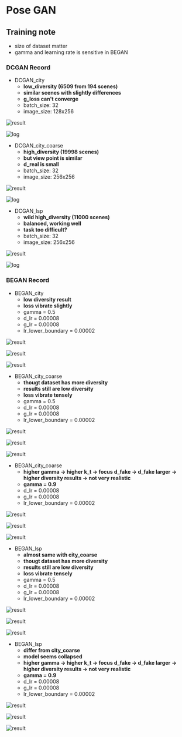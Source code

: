 # Pose GAN

## Training note
- size of dataset matter
- gamma and learning rate is sensitive in BEGAN

### DCGAN Record
- DCGAN_city
    - **low_diversity (6509 from 194 scenes)**    
    - **similar scenes with slightly differences**
    - **g_loss can't converge**
    - batch_size: 32
    - image_size: 128x256
    
![result](./assests/DCGAN_city/test_000000.png)

![log](./assests/DCGAN_city/tensorbaord_city.png)

- DCGAN_city_coarse
    - **high_diversity (19998 scenes)**
    - **but view point is similar**
    - **d_real is small**
    - batch_size: 32
    - image_size: 256x256
    
![result](./assests/DCGAN_city_coarse/test_000000.png)

![log](./assests/DCGAN_city_coarse/tensorbaord_city_coarse.png)

- DCGAN_lsp
    - **wild high_diversity (11000 scenes)**
    - **balanced, working well**
    - **task too difficult?**
    - batch_size: 32
    - image_size: 256x256
    
![result](./assests/DCGAN_lsp/test_000000.png)

![log](./assests/DCGAN_lsp/tensorboard_lsp.png)

### BEGAN Record

- BEGAN_city
    - **low diversity result**
    - **loss vibrate slightly**
    - gamma = 0.5
    - d_lr = 0.00008
    - g_lr = 0.00008
    - lr_lower_boundary = 0.00002
    
![result](./assests/BEGAN_city/290500_G.png)

![result](./assests/BEGAN_city/tensorboard_city_scale.png)

![result](./assests/BEGAN_city/tensorboard_city_misc.png)

- BEGAN_city_coarse
    - **thougt dataset has more diversity**
    - **results still are low diversity**
    - **loss vibrate tensely**
    - gamma = 0.5
    - d_lr = 0.00008
    - g_lr = 0.00008
    - lr_lower_boundary = 0.00002
    
![result](./assests/BEGAN_city_coarse/300500_G.png)

![result](./assests/BEGAN_city_coarse/tensorboard_city_coarse_scale.png)

![result](./assests/BEGAN_city_coarse/tensorboard_city_coarse_misc.png)

- BEGAN_city_coarse
    - **higher gamma -> higher k_t -> focus d_fake -> d_fake larger 
    -> higher diversity results -> not very realistic**
    - **gamma = 0.9**
    - d_lr = 0.00008
    - g_lr = 0.00008
    - lr_lower_boundary = 0.00002

![result](./assests/BEGAN_city_coarse/gamma_0_9.png)

![result](./assests/BEGAN_city_coarse/tensorboard_city_coarse_0_9_scale.png)

![result](./assests/BEGAN_city_coarse/tensorboard_city_coarse_0_9_misc.png)

- BEGAN_lsp
    - **almost same with city_coarse**
    - **thougt dataset has more diversity**
    - **results still are low diversity**
    - **loss vibrate tensely**
    - gamma = 0.5    
    - d_lr = 0.00008
    - g_lr = 0.00008
    - lr_lower_boundary = 0.00002

![result](./assests/BEGAN_lsp/212000_G.png)

![result](./assests/BEGAN_lsp/tensorboard_lsp_scale.png)

![result](./assests/BEGAN_lsp/tensorboard_lsp_misc.png)


- BEGAN_lsp
    - **differ from city_coarse**
    - **model seems collapsed**
    - **higher gamma -> higher k_t -> focus d_fake -> d_fake larger 
    -> higher diversity results -> not very realistic**
    - **gamma = 0.9** 
    - d_lr = 0.00008
    - g_lr = 0.00008
    - lr_lower_boundary = 0.00002
    
![result](./assests/BEGAN_lsp/gamma_0_9.png)

![result](./assests/BEGAN_lsp/tensorboard_lsp_0_9_scale.png)

![result](./assests/BEGAN_lsp/tensorboard_lsp_0_9_misc.png)